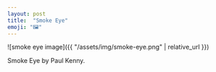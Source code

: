 ```yaml
---
layout: post
title:  "Smoke Eye"
emoji: "🖼️"
---
```


![smoke eye image]({{ "/assets/img/smoke-eye.png" | relative_url }})

Smoke Eye by Paul Kenny.
